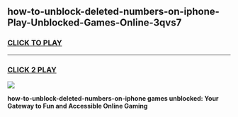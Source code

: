 
## how-to-unblock-deleted-numbers-on-iphone-Play-Unblocked-Games-Online-3qvs7
<h3>
<a href="https://premium76.site?title=how-to-unblock-deleted-numbers-on-iphone&ref=25A">CLICK TO PLAY</a></h3>
<hr>

<h3>
<a href="https://premium76.site?title=how-to-unblock-deleted-numbers-on-iphone&ref=25A">CLICK 2 PLAY</a>
  
</h3>

<a href="https://premium76.site?title=how-to-unblock-deleted-numbers-on-iphone&ref=25A"><img src="https://clearcache.store/games.png"></a>


**how-to-unblock-deleted-numbers-on-iphone games unblocked: Your Gateway to Fun and Accessible Online Gaming**
